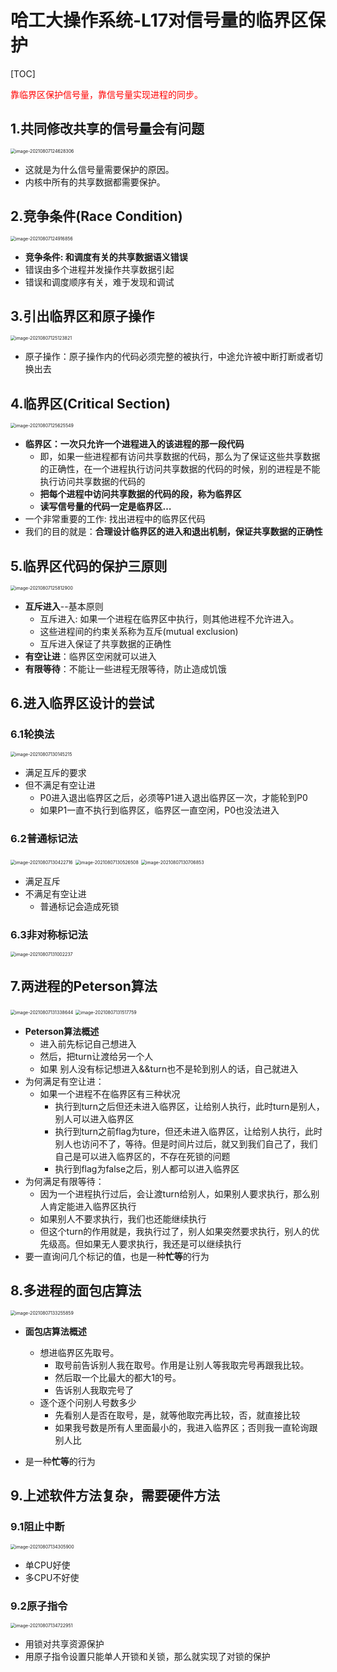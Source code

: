 # 哈工大操作系统-L17对信号量的临界区保护

[TOC]

<font color=red>靠临界区保护信号量，靠信号量实现进程的同步。</font>

## 1.共同修改共享的信号量会有问题

<img src="E:\AAAAAAAuniPPT\4_1PPT\CSclass-OS(git)\学习笔记\${图片}\image-20210807124628306.png" alt="image-20210807124628306" style="zoom:50%;" />

- 这就是为什么信号量需要保护的原因。
- 内核中所有的共享数据都需要保护。

## 2.竞争条件(Race Condition)

<img src="E:\AAAAAAAuniPPT\4_1PPT\CSclass-OS(git)\学习笔记\${图片}\image-20210807124916856.png" alt="image-20210807124916856" style="zoom:50%;" />

- **竞争条件: 和调度有关的共享数据语义错误**
- 错误由多个进程并发操作共享数据引起
- 错误和调度顺序有关，难于发现和调试

## 3.引出临界区和原子操作

<img src="E:\AAAAAAAuniPPT\4_1PPT\CSclass-OS(git)\学习笔记\${图片}\image-20210807125123821.png" alt="image-20210807125123821" style="zoom:50%;" />

- 原子操作：原子操作内的代码必须完整的被执行，中途允许被中断打断或者切换出去

## 4.临界区(Critical Section)

<img src="E:\AAAAAAAuniPPT\4_1PPT\CSclass-OS(git)\学习笔记\${图片}\image-20210807125625549.png" alt="image-20210807125625549" style="zoom:50%;" />

- **临界区：一次只允许一个进程进入的该进程的那一段代码**
  - 即，如果一些进程都有访问共享数据的代码，那么为了保证这些共享数据的正确性，在一个进程执行访问共享数据的代码的时候，别的进程是不能执行访问共享数据的代码的
  - **把每个进程中访问共享数据的代码的段，称为临界区**
  - **读写信号量的代码一定是临界区…**
- 一个非常重要的工作: 找出进程中的临界区代码
- 我们的目的就是：**合理设计临界区的进入和退出机制，保证共享数据的正确性**

## 5.临界区代码的保护三原则

<img src="E:\AAAAAAAuniPPT\4_1PPT\CSclass-OS(git)\学习笔记\${图片}\image-20210807125812900.png" alt="image-20210807125812900" style="zoom:50%;" />

- **互斥进入**--基本原则
  - 互斥进入: 如果一个进程在临界区中执行，则其他进程不允许进入。
  - 这些进程间的约束关系称为互斥(mutual exclusion)
  - 互斥进入保证了共享数据的正确性
- **有空让进**：临界区空闲就可以进入
- **有限等待**：不能让一些进程无限等待，防止造成饥饿

## 6.进入临界区设计的尝试

### 6.1轮换法

<img src="E:\AAAAAAAuniPPT\4_1PPT\CSclass-OS(git)\学习笔记\${图片}\image-20210807130145215.png" alt="image-20210807130145215" style="zoom:50%;" />

- 满足互斥的要求
- 但不满足有空让进
  - P0进入退出临界区之后，必须等P1进入退出临界区一次，才能轮到P0
  - 如果P1一直不执行到临界区，临界区一直空闲，P0也没法进入

### 6.2普通标记法

<img src="E:\AAAAAAAuniPPT\4_1PPT\CSclass-OS(git)\学习笔记\${图片}\image-20210807130422716.png" alt="image-20210807130422716" style="zoom:50%;" />

<img src="E:\AAAAAAAuniPPT\4_1PPT\CSclass-OS(git)\学习笔记\${图片}\image-20210807130526508.png" alt="image-20210807130526508" style="zoom:50%;" />

<img src="E:\AAAAAAAuniPPT\4_1PPT\CSclass-OS(git)\学习笔记\${图片}\image-20210807130706853.png" alt="image-20210807130706853" style="zoom:50%;" />

- 满足互斥
- 不满足有空让进
  - 普通标记会造成死锁

### 6.3非对称标记法

<img src="E:\AAAAAAAuniPPT\4_1PPT\CSclass-OS(git)\学习笔记\${图片}\image-20210807131002237.png" alt="image-20210807131002237" style="zoom:50%;" />

## 7.两进程的Peterson算法

<img src="E:\AAAAAAAuniPPT\4_1PPT\CSclass-OS(git)\学习笔记\${图片}\image-20210807131338644.png" alt="image-20210807131338644" style="zoom:50%;" />

<img src="E:\AAAAAAAuniPPT\4_1PPT\CSclass-OS(git)\学习笔记\${图片}\image-20210807131517759.png" alt="image-20210807131517759" style="zoom:50%;" />

- **Peterson算法概述**
  - 进入前先标记自己想进入
  - 然后，把turn让渡给另一个人
  - 如果 别人没有标记想进入&&turn也不是轮到别人的话，自己就进入
- 为何满足有空让进：
  - 如果一个进程不在临界区有三种状况
    - 执行到turn之后但还未进入临界区，让给别人执行，此时turn是别人，别人可以进入临界区
    - 执行到turn之前flag为ture，但还未进入临界区，让给别人执行，此时别人也访问不了，等待。但是时间片过后，就又到我们自己了，我们自己是可以进入临界区的，不存在死锁的问题
    - 执行到flag为false之后，别人都可以进入临界区
- 为何满足有限等待：
  - 因为一个进程执行过后，会让渡turn给别人，如果别人要求执行，那么别人肯定能进入临界区执行
  - 如果别人不要求执行，我们也还能继续执行
  - 但这个turn的作用就是，我执行过了，别人如果突然要求执行，别人的优先级高。但如果无人要求执行，我还是可以继续执行
- 要一直询问几个标记的值，也是一种**忙等**的行为



## 8.多进程的面包店算法

<img src="E:\AAAAAAAuniPPT\4_1PPT\CSclass-OS(git)\学习笔记\${图片}\image-20210807133255859.png" alt="image-20210807133255859" style="zoom:50%;" />



- **面包店算法概述**

  - 想进临界区先取号。
    - 取号前告诉别人我在取号。作用是让别人等我取完号再跟我比较。
    - 然后取一个比最大的都大1的号。
    - 告诉别人我取完号了
  - 逐个逐个问别人号数多少
    - 先看别人是否在取号，是，就等他取完再比较，否，就直接比较
    - 如果我号数是所有人里面最小的，我进入临界区；否则我一直轮询跟别人比

- 是一种**忙等**的行为

  

## 9.上述软件方法复杂，需要硬件方法

### 9.1阻止中断

<img src="E:\AAAAAAAuniPPT\4_1PPT\CSclass-OS(git)\学习笔记\${图片}\image-20210807134305900.png" alt="image-20210807134305900" style="zoom:50%;" />

- 单CPU好使
- 多CPU不好使

### 9.2原子指令

<img src="E:\AAAAAAAuniPPT\4_1PPT\CSclass-OS(git)\学习笔记\${图片}\image-20210807134722951.png" alt="image-20210807134722951" style="zoom:50%;" />

- 用锁对共享资源保护
- 用原子指令设置只能单人开锁和关锁，那么就实现了对锁的保护